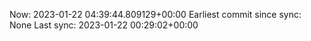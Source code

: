 Now: 2023-01-22 04:39:44.809129+00:00 Earliest commit since sync: None Last sync: 2023-01-22 00:29:02+00:00
